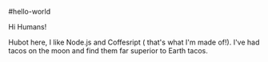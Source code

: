 #hello-world

Hi Humans!

Hubot here, I like Node.js and Coffesript ( that's what I'm made of!).
I've had tacos on the moon and find them far superior to Earth tacos.
